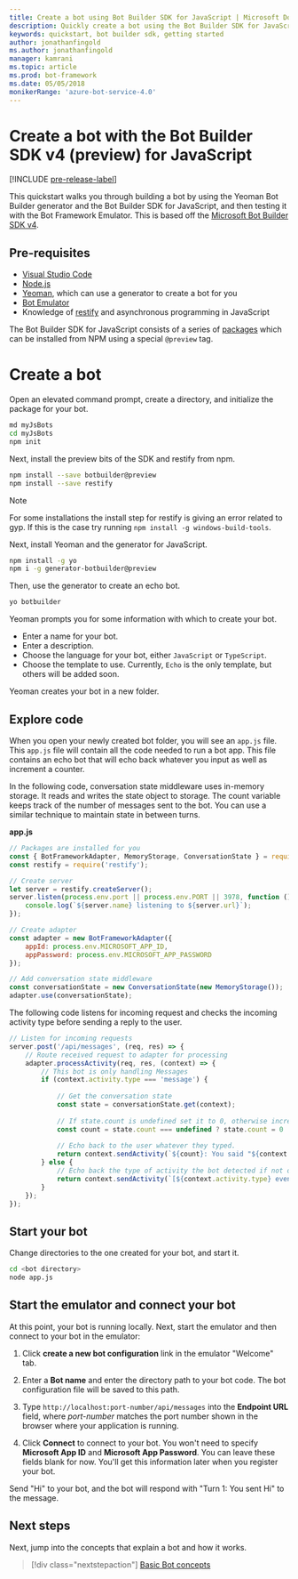 ```yaml
---
title: Create a bot using Bot Builder SDK for JavaScript | Microsoft Docs
description: Quickly create a bot using the Bot Builder SDK for JavaScript.
keywords: quickstart, bot builder sdk, getting started
author: jonathanfingold
ms.author: jonathanfingold
manager: kamrani
ms.topic: article
ms.prod: bot-framework
ms.date: 05/05/2018
monikerRange: 'azure-bot-service-4.0'
---
```



# Create a bot with the Bot Builder SDK v4 (preview) for JavaScript
[!INCLUDE [pre-release-label](../includes/pre-release-label.md)]

This quickstart walks you through building a bot by using the Yeoman Bot Builder generator and the Bot Builder SDK for JavaScript, and then testing it with the Bot Framework Emulator. This is based off the [Microsoft Bot Builder SDK v4](https://github.com/Microsoft/botbuilder-js).

## Pre-requisites
- [Visual Studio Code](https://www.visualstudio.com/downloads)
- [Node.js](https://nodejs.org/en/)
- [Yeoman](http://yeoman.io/), which can use a generator to create a bot for you
- [Bot Emulator](https://github.com/Microsoft/BotFramework-Emulator)
- Knowledge of [restify](http://restify.com/) and asynchronous programming in JavaScript

The Bot Builder SDK for JavaScript consists of a series of [packages](https://github.com/Microsoft/botbuilder-js/tree/master/libraries) which can be installed from NPM using a special `@preview` tag.

# Create a bot


Open an elevated command prompt, create a directory, and initialize the package for your bot.

```bash
md myJsBots
cd myJsBots
npm init
```

Next, install the preview bits of the SDK and restify from npm.

```bash
npm install --save botbuilder@preview
npm install --save restify
```

> [!NOTE]
> For some installations the install step for restify is giving an error related to gyp.
> If this is the case try running `npm install -g windows-build-tools`.

Next, install Yeoman and the generator for JavaScript.

```bash
npm install -g yo
npm i -g generator-botbuilder@preview
```

Then, use the generator to create an echo bot.

```bash
yo botbuilder
```

Yeoman prompts you for some information with which to create your bot.
-   Enter a name for your bot.
-   Enter a description.
-   Choose the language for your bot, either `JavaScript` or `TypeScript`.
-   Choose the template to use. Currently, `Echo` is the only template, but others will be added soon.

Yeoman creates your bot in a new folder.

## Explore code

When you open your newly created bot folder, you will see an `app.js` file. This `app.js` file will contain all the code needed to run a bot app. This file contains an echo bot that will echo back whatever you input as well as increment a counter. 

In the following code, conversation state middleware uses in-memory storage. It reads and writes the state object to storage. The count variable keeps track of the number of messages sent to the bot. You can use a similar technique to maintain state in between turns. 

**app.js**
```javascript
// Packages are installed for you
const { BotFrameworkAdapter, MemoryStorage, ConversationState } = require('botbuilder');
const restify = require('restify');

// Create server
let server = restify.createServer();
server.listen(process.env.port || process.env.PORT || 3978, function () {
    console.log(`${server.name} listening to ${server.url}`);
});

// Create adapter
const adapter = new BotFrameworkAdapter({ 
    appId: process.env.MICROSOFT_APP_ID, 
    appPassword: process.env.MICROSOFT_APP_PASSWORD 
});

// Add conversation state middleware
const conversationState = new ConversationState(new MemoryStorage());
adapter.use(conversationState);
```

The following code listens for incoming request and checks the incoming activity type before sending a reply to the user.

```javascript
// Listen for incoming requests 
server.post('/api/messages', (req, res) => {
    // Route received request to adapter for processing
    adapter.processActivity(req, res, (context) => {
        // This bot is only handling Messages
        if (context.activity.type === 'message') {
        
            // Get the conversation state
            const state = conversationState.get(context);
            
            // If state.count is undefined set it to 0, otherwise increment it by 1
            const count = state.count === undefined ? state.count = 0 : ++state.count;
            
            // Echo back to the user whatever they typed.
            return context.sendActivity(`${count}: You said "${context.activity.text}"`);
        } else {
            // Echo back the type of activity the bot detected if not of type message
            return context.sendActivity(`[${context.activity.type} event detected]`);
        }
    });
});
```

## Start your bot

Change directories to the one created for your bot, and start it.

```bash
cd <bot directory>
node app.js
```

## Start the emulator and connect your bot
At this point, your bot is running locally. Next, start the emulator and then connect to your bot in the emulator:
1. Click **create a new bot configuration** link in the emulator "Welcome" tab. 

2. Enter a **Bot name** and enter the directory path to your bot code. The bot configuration file will be saved to this path.

3. Type `http://localhost:port-number/api/messages` into the **Endpoint URL** field, where *port-number* matches the port number shown in the browser where your application is running.

4. Click **Connect** to connect to your bot. You won't need to specify **Microsoft App ID** and **Microsoft App Password**. You can leave these fields blank for now. You'll get this information later when you register your bot.

Send "Hi" to your bot, and the bot will respond with "Turn 1: You sent Hi" to the message.

## Next steps

Next, jump into the concepts that explain a bot and how it works.

> [!div class="nextstepaction"]
> [Basic Bot concepts](../v4sdk/bot-builder-basics.md)
